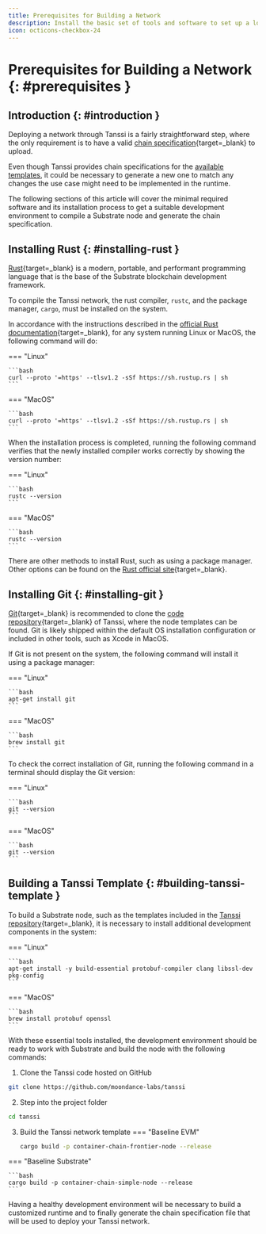 ```yaml
---
title: Prerequisites for Building a Network
description: Install the basic set of tools and software to set up a local development environment and be able to compile, run, and test your appchain.
icon: octicons-checkbox-24
---
```


# Prerequisites for Building a Network {: #prerequisites }

## Introduction {: #introduction }

Deploying a network through Tanssi is a fairly straightforward step, where the only requirement is to have a valid [chain specification](https://docs.polkadot.com/develop/parachains/deployment/generate-chain-specs/){target=\_blank} to upload.

Even though Tanssi provides chain specifications for the [available templates](/learn/decentralized-networks/included-templates/), it could be necessary to generate a new one to match any changes the use case might need to be implemented in the runtime.

The following sections of this article will cover the minimal required software and its installation process to get a suitable development environment to compile a Substrate node and generate the chain specification.

## Installing Rust {: #installing-rust }

[Rust](/learn/framework/overview/#rust-programming-language){target=\_blank} is a modern, portable, and performant programming language that is the base of the Substrate blockchain development framework.  

To compile the Tanssi network, the rust compiler, `rustc`, and the package manager, `cargo`, must be installed on the system.

In accordance with the instructions described in the [official Rust documentation](https://www.rust-lang.org/tools/install){target=\_blank}, for any system running Linux or MacOS, the following command will do:

=== "Linux"

    ```bash
    curl --proto '=https' --tlsv1.2 -sSf https://sh.rustup.rs | sh
    ```

=== "MacOS"

    ```bash
    curl --proto '=https' --tlsv1.2 -sSf https://sh.rustup.rs | sh
    ```

When the installation process is completed, running the following command verifies that the newly installed compiler works correctly by showing the version number:

=== "Linux"

    ```bash
    rustc --version
    ```

=== "MacOS"

    ```bash
    rustc --version
    ```

There are other methods to install Rust, such as using a package manager. Other options can be found on the [Rust official site](https://forge.rust-lang.org/infra/other-installation-methods.html){target=\_blank}.

## Installing Git {: #installing-git }

[Git](https://git-scm.com){target=\_blank} is recommended to clone the [code repository](https://github.com/moondance-labs/tanssi){target=\_blank} of Tanssi, where the node templates can be found. Git is likely shipped within the default OS installation configuration or included in other tools, such as Xcode in MacOS.

If Git is not present on the system, the following command will install it using a package manager:

=== "Linux"

    ```bash
    apt-get install git
    ```

=== "MacOS"

    ```bash
    brew install git
    ```     

To check the correct installation of Git, running the following command in a terminal should display the Git version:

=== "Linux"

    ```bash
    git --version
    ```

=== "MacOS"

    ```bash
    git --version
    ```

## Building a Tanssi Template {: #building-tanssi-template }

To build a Substrate node, such as the templates included in the [Tanssi repository](https://github.com/moondance-labs/tanssi){target=\_blank}, it is necessary to install additional development components in the system:

=== "Linux"

    ```bash
    apt-get install -y build-essential protobuf-compiler clang libssl-dev pkg-config
    ```

=== "MacOS"

    ```bash
    brew install protobuf openssl
    ```

With these essential tools installed, the development environment should be ready to work with Substrate and build the node with the following commands: 

1. Clone the Tanssi code hosted on GitHub
```bash
git clone https://github.com/moondance-labs/tanssi
```
2. Step into the project folder
```bash
cd tanssi
```
3. Build the Tanssi network template
=== "Baseline EVM"

    ```bash
    cargo build -p container-chain-frontier-node --release
    ```

=== "Baseline Substrate"

    ```bash
    cargo build -p container-chain-simple-node --release
    ```

Having a healthy development environment will be necessary to build a customized runtime and to finally generate the chain specification file that will be used to deploy your Tanssi network.
